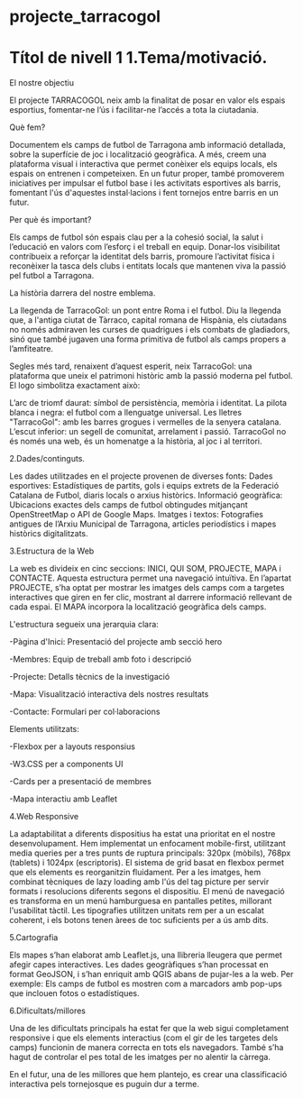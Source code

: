 # projecte_tarracogol
# Títol de nivell 1 1.Tema/motivació.
 
El nostre objectiu

El projecte TARRACOGOL neix amb la finalitat de posar en valor els espais esportius, fomentar-ne l’ús i facilitar-ne l’accés a tota la ciutadania.

Què fem?

Documentem els camps de futbol de Tarragona amb informació detallada, sobre la superfície de joc i localització geogràfica. A més, creem una plataforma visual i interactiva que permet conèixer els equips locals, els espais on entrenen i competeixen. En un futur proper, també promoverem iniciatives per impulsar el futbol base i les activitats esportives als barris, fomentant l'ús d'aquestes instal·lacions i fent tornejos entre barris en un futur.

Per què és important?

Els camps de futbol són espais clau per a la cohesió social, la salut i l’educació en valors com l’esforç i el treball en equip. Donar-los visibilitat contribueix a reforçar la identitat dels barris, promoure l’activitat física i reconèixer la tasca dels clubs i entitats locals que mantenen viva la passió pel futbol a Tarragona.

La història darrera del nostre emblema.

La llegenda de TarracoGol: un pont entre Roma i el futbol.
Diu la llegenda que, a l'antiga ciutat de Tàrraco, capital romana de Hispània, els ciutadans no només admiraven les curses de quadrigues i els combats de gladiadors, sinó que també jugaven una forma primitiva de futbol als camps propers a l’amfiteatre.

Segles més tard, renaixent d’aquest esperit, neix TarracoGol: una plataforma que uneix el patrimoni històric amb la passió moderna pel futbol. El logo simbolitza exactament això:

L’arc de triomf daurat: símbol de persistència, memòria i identitat.
La pilota blanca i negra: el futbol com a llenguatge universal.
Les lletres "TarracoGol": amb les barres grogues i vermelles de la senyera catalana.
L’escut inferior: un segell de comunitat, arrelament i passió.
TarracoGol no és només una web, és un homenatge a la història, al joc i al territori.


2.Dades/continguts.
 
Les dades utilitzades en el projecte provenen de diverses fonts:
Dades esportives: Estadístiques de partits, gols i equips extrets de la Federació Catalana de Futbol, diaris locals o arxius històrics.
Informació geogràfica: Ubicacions exactes dels camps de futbol obtingudes mitjançant OpenStreetMap o API de Google Maps.
Imatges i textos: Fotografies antigues de l’Arxiu Municipal de Tarragona, articles periodístics i mapes històrics digitalitzats.

3.Estructura de la Web
   
La web es divideix en cinc seccions: INICI, QUI SOM, PROJECTE, MAPA i CONTACTE. Aquesta estructura permet una navegació intuïtiva. En l’apartat PROJECTE, s’ha optat per mostrar les imatges dels camps com a targetes interactives que giren en fer clic, mostrant al darrere informació rellevant de cada espai. El MAPA incorpora la localització geogràfica dels camps.

L'estructura segueix una jerarquia clara:

-Pàgina d'Inici: Presentació del projecte amb secció hero

-Membres: Equip de treball amb foto i descripció

-Projecte: Detalls tècnics de la investigació

-Mapa: Visualització interactiva dels nostres resultats

-Contacte: Formulari per col·laboracions

Elements utilitzats:

-Flexbox per a layouts responsius

-W3.CSS per a components UI

-Cards per a presentació de membres

-Mapa interactiu amb Leaflet

4.Web Responsive

La adaptabilitat a diferents dispositius ha estat una prioritat en el nostre desenvolupament. Hem implementat un enfocament mobile-first, utilitzant media queries per a tres punts de ruptura principals: 320px (mòbils), 768px (tablets) i 1024px (escriptoris). El sistema de grid basat en flexbox permet que els elements es reorganitzin fluidament. Per a les imatges, hem combinat tècniques de lazy loading amb l'ús del tag picture per servir formats i resolucions diferents segons el dispositiu. El menú de navegació es transforma en un menú hamburguesa en pantalles petites, millorant l'usabilitat tàctil. Les tipografies utilitzen unitats rem per a un escalat coherent, i els botons tenen àrees de toc suficients per a ús amb dits.

5.Cartografia
   
Els mapes s’han elaborat amb Leaflet.js, una llibreria lleugera que permet afegir capes interactives. Les dades geogràfiques s’han processat en format GeoJSON, i s’han enriquit amb QGIS abans de pujar-les a la web. Per exemple: Els camps de futbol es mostren com a marcadors amb pop-ups que inclouen fotos o estadístiques.

6.Dificultats/millores

Una de les dificultats principals ha estat fer que la web sigui completament responsive i que els elements interactius (com el gir de les targetes dels camps) funcionin de manera correcta en tots els navegadors. També s’ha hagut de controlar el pes total de les imatges per no alentir la càrrega. 

En el futur, una de les millores que hem plantejo, es crear una classificació interactiva pels tornejosque es puguin dur a terme.
